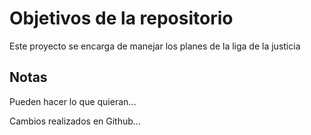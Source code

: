 # Objetivos de la repositorio

Este proyecto se encarga de manejar los planes de la liga de la justicia


## Notas
Pueden hacer lo que quieran...


Cambios realizados en Github...
